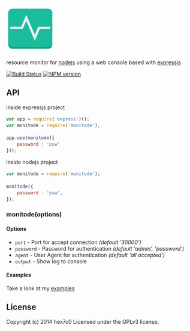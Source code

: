 [![monitode logo](https://raw.githubusercontent.com/hex7c0/monitode/master/public/monitode.png)](https://hex7c0.github.io/monitode/)

resource monitor for [nodejs](http://nodejs.org) using a web console based with [expressjs](http://expressjs.com/)

[![Build Status](https://travis-ci.org/hex7c0/monitode.svg?branch=master)](https://travis-ci.org/hex7c0/monitode) [![NPM version](https://badge.fury.io/js/monitode.svg)](http://badge.fury.io/js/monitode)

## API

inside expressjs project
```js
var app = require('express')();
var monitode = require('monitode');

app.use(monitode({
    password : 'psw'
}));
```

inside nodejs project
```js
var monitode = require('monitode');

monitode({
    password : 'psw',
});
```

### monitode(options)

#### Options

  - `port` - Port for accept connection _(default '30000')_
  - `password` - Password for authentication _(default 'admin', 'password')_
  - `agent` - User Agent for authentication  _(default 'all accepted')_
  - `output` - Show log to console


#### Examples

Take a look at my [examples](https://github.com/hex7c0/monitode/tree/master/examples)

## License
Copyright (c) 2014 hex7c0
Licensed under the GPLv3 license.
